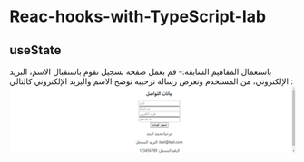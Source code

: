 # Reac-hooks-with-TypeScript-lab

## useState
باستعمال المفاهيم السابقة:-
قم بعمل صفحة تسجيل تقوم باستقبال الاسم، البريد الإلكتروني، من المستخدم وتعرض رسالة ترحيبه توضح الاسم والبريد الإلكتروني كالتالي :
 ![usestate-ex01](https://raw.githubusercontent.com/Tuwaiq-Academy-Training/Reac-hooks-with-TypeScript-lab/main/localhost_3000__.png)
